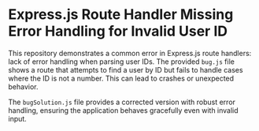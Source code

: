 # Express.js Route Handler Missing Error Handling for Invalid User ID

This repository demonstrates a common error in Express.js route handlers:  lack of error handling when parsing user IDs. The provided `bug.js` file shows a route that attempts to find a user by ID but fails to handle cases where the ID is not a number. This can lead to crashes or unexpected behavior.

The `bugSolution.js` file provides a corrected version with robust error handling, ensuring the application behaves gracefully even with invalid input.